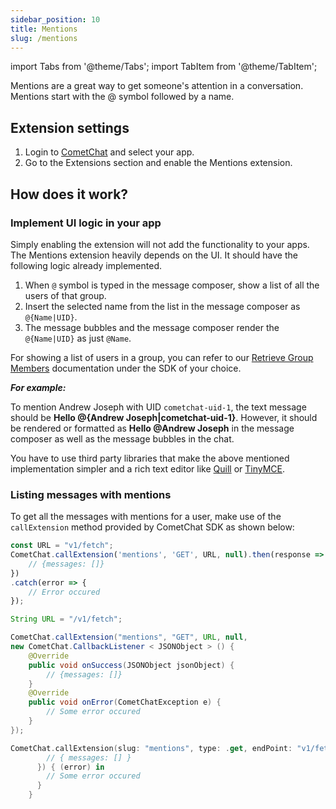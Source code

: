 ```yaml
---
sidebar_position: 10
title: Mentions
slug: /mentions
---
```

import Tabs from '@theme/Tabs';
import TabItem from '@theme/TabItem';

Mentions are a great way to get someone's attention in a conversation. Mentions start with the @ symbol followed by a  name.

## Extension settings

1. Login to [CometChat](https://app.cometchat.com/login) and select your app.
2. Go to the Extensions section and enable the Mentions extension.

## How does it work?

### Implement UI logic in your app

 Simply enabling the extension will not add the functionality to your apps. The Mentions extension heavily depends on the UI. It should have the following logic already implemented.

1. When `@` symbol is typed in the message composer, show a list of all the users of that group.
2. Insert the selected name from the list in the message composer as `@{Name|UID}`.
3. The message bubbles and the message composer render the `@{Name|UID}` as just `@Name`.

For showing a list of users in a group, you can refer to our [Retrieve Group Members](/sdk/javascript/retrieve-group-members) documentation under the SDK of your choice.

_**For example:**_

To mention Andrew Joseph with UID `cometchat-uid-1`, the text message should be **Hello @\{Andrew Joseph|cometchat-uid-1}**. However, it should be rendered or formatted as **Hello @Andrew Joseph** in the message composer as well as the message bubbles in the chat.

You have to use third party libraries that make the above mentioned implementation simpler and a rich text editor like [Quill](https://quilljs.com/) or [TinyMCE](https://www.tiny.cloud/tinymce/features/).

### Listing messages with mentions

To get all the messages with mentions for a user, make use of the `callExtension` method provided by CometChat SDK as shown below:

<Tabs>
<TabItem value="Javascript" label="Javascript">

```javascript
const URL = "v1/fetch";
CometChat.callExtension('mentions', 'GET', URL, null).then(response => {
    // {messages: []}
})
.catch(error => {
    // Error occured
});
```
</TabItem>
<TabItem value="Java" label="Java">

```java
String URL = "/v1/fetch";

CometChat.callExtension("mentions", "GET", URL, null,
new CometChat.CallbackListener < JSONObject > () {
    @Override
    public void onSuccess(JSONObject jsonObject) {
        // {messages: []}
    }
    @Override
    public void onError(CometChatException e) {
        // Some error occured
    }
});
```
</TabItem>
<TabItem value="Swift" label="Swift">

```swift
CometChat.callExtension(slug: "mentions", type: .get, endPoint: "v1/fetch", body: nil, onSuccess: { (response) in
        // { messages: [] }
      }) { (error) in
        // Some error occured
      }
    }
```
</TabItem>
</Tabs>



